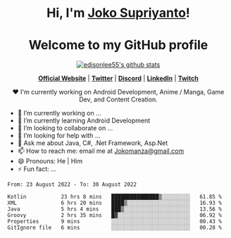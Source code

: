 <h1 align="center">Hi, I'm <a href="https://www.google.com">Joko Supriyanto</a>!</h1>
<h1 align="center">Welcome to my GitHub profile</h1>

<p align="center">
  <a href="https://github.com/jokomanza"><img src="https://github-readme-stats.vercel.app/api?username=jokomanza&hide_border=true&show_icons=true" alt="edisonlee55's github stats"></a>
</p>

<p align="center">
  <strong><a href="https://www.google.com">Official Website</a></strong> |
  <strong><a href="https://twitter.com/jokomanza">Twitter</a></strong> |
  <strong><a href="https://discord.gg/nYXzaUS">Discord</a></strong> |
  <strong><a href="https://www.linkedin.com/in/jokomanza">LinkedIn</a></strong> |
  <strong><a href="https://www.twitch.tv/jokomanza">Twitch</a></strong>
</p>

<p align="center">❤ I'm currently working on Android Development, Anime / Manga, Game Dev, and Content Creation.</p>

- 🔭 I’m currently working on ...
- 🌱 I’m currently learning Android Development
- 👯 I’m looking to collaborate on ...
- 🤔 I’m looking for help with ...
- 💬 Ask me about Java, C#, .Net Framework, Asp.Net
- 📫 How to reach me: email me at Jokomanza@gmail.com
- 😄 Pronouns: He | Him
- ⚡ Fun fact: ...

<!--START_SECTION:waka-->

```text
From: 23 August 2022 - To: 30 August 2022

Kotlin           23 hrs 8 mins   ███████████████▒░░░░░░░░░   61.85 %
XML              6 hrs 20 mins   ████▒░░░░░░░░░░░░░░░░░░░░   16.93 %
Java             5 hrs 4 mins    ███▒░░░░░░░░░░░░░░░░░░░░░   13.56 %
Groovy           2 hrs 35 mins   █▓░░░░░░░░░░░░░░░░░░░░░░░   06.92 %
Properties       9 mins          ░░░░░░░░░░░░░░░░░░░░░░░░░   00.43 %
GitIgnore file   6 mins          ░░░░░░░░░░░░░░░░░░░░░░░░░   00.28 %
```

<!--END_SECTION:waka-->

